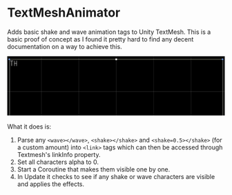 # TextMeshAnimator

Adds basic shake and wave animation tags to Unity TextMesh. This is a basic proof of concept as I found it pretty hard to find any decent documentation on a way to achieve this.

![Text](https://raw.githubusercontent.com/Abban/TextMeshAnimator/master/text.gif)

What it does is:

1. Parse any `<wave></wave>`, `<shake></shake>` and `<shake=0.5></shake>` (for a custom amount) into `<link>` tags which can then be accessed through Textmesh's linkInfo property.
2. Set all characters alpha to 0.
3. Start a Coroutine that makes them visible one by one.
4. In Update it checks to see if any shake or wave characters are visible and applies the effects.